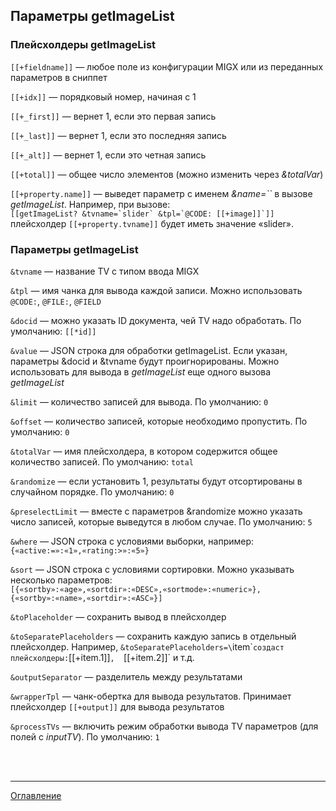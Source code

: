 ## Параметры getImageList

### Плейсхолдеры getImageList

`[[+fieldname]]` — любое поле из конфигурации MIGX или из переданных параметров в сниппет

`[[+idx]]` — порядковый номер, начиная с 1

`[[+_first]]` — вернет 1, если это первая запись

`[[+_last]]` — вернет 1, если это последняя запись

`[[+_alt]]` — вернет 1, если это четная запись

`[[+total]]` — общее число элементов (можно изменить через *&totalVar*)

`[[+property.name]]` — выведет параметр с именем *&name=\`\`* в вызове *getImageList*. Например, при вызове:<br>
  ``[[getImageList? &tvname=`slider` &tpl=`@CODE: [[+image]]`]]``<br>
  плейсхолдер `[[+property.tvname]]` будет иметь значение «slider».


### Параметры getImageList

`&tvname` — название TV с типом ввода MIGX

`&tpl` — имя чанка для вывода каждой записи. Можно использовать `@CODE:`, `@FILE:`, `@FIELD`

`&docid` — можно указать ID документа, чей TV надо обработать. По умолчанию: `[[*id]]`

`&value` — JSON строка для обработки getImageList. Если указан, параметры &docid и &tvname будут проигнорированы. Можно использовать для вывода в *getImageList* еще одного вызова *getImageList*

`&limit` — количество записей для вывода. По умолчанию: `0`

`&offset` — количество записей, которые необходимо пропустить. По умолчанию: `0`

`&totalVar` — имя плейсхолдера, в котором содержится общее количество записей. По умолчанию: `total`

`&randomize` — если установить 1, результаты будут отсортированы в случайном порядке. По умолчанию: `0`

`&preselectLimit` — вместе с параметров &randomize можно указать число записей, которые выведутся в любом случае. По умолчанию: `5`

`&where` — JSON строка с условиями выборки, например: `{«active:=»:«1»,«rating:>»:«5»}`

`&sort` — JSON строка с условиями сортировки. Можно указывать несколько параметров: `[{«sortby»:«age»,«sortdir»:«DESC»,«sortmode»:«numeric»},
{«sortby»:«name»,«sortdir»:«ASC»}]`

`&toPlaceholder` — сохранить вывод в плейсхолдер

`&toSeparatePlaceholders` — сохранить каждую запись в отдельный плейсхолдер. Например, `&toSeparatePlaceholders=\`item\`` создаст плейсхолдеры: `[[+item.1]]`, 
`[[+item.2]]` и т.д.

`&outputSeparator` — разделитель между результатами

`&wrapperTpl` — чанк-обертка для вывода результатов. Принимает плейсхолдер `[[+output]]` для вывода результатов

`&processTVs` — включить режим обработки вывода TV параметров (для полей с *inputTV*). По умолчанию: `1`

<br>
<br>

---
[Оглавление](https://github.com/LexDonowan/DevTips/blob/main/ModxRecipes/README.md)
